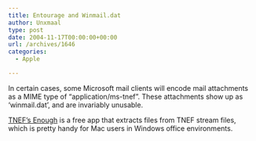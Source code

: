 ```yaml
---
title: Entourage and Winmail.dat
author: Unxmaal
type: post
date: 2004-11-17T00:00:00+00:00
url: /archives/1646
categories:
  - Apple

---
```

In certain cases, some Microsoft mail clients will encode mail attachments as a MIME type of &#8220;application/ms-tnef&#8221;. These attachments show up as &#8216;winmail.dat&#8217;, and are invariably unusable.

[TNEF&#8217;s Enough][1] is a free app that extracts files from TNEF stream files, which is pretty handy for Mac users in Windows office environments.

 [1]: http://www.joshjacob.com/macdev/tnef/